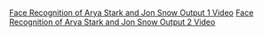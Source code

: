 [Face Recognition of Arya Stark and Jon Snow Output 1 Video](https://youtu.be/VLnJNt7r74M)
[Face Recognition of Arya Stark and Jon Snow Output 2 Video](https://youtu.be/i2S8GCwqooY)